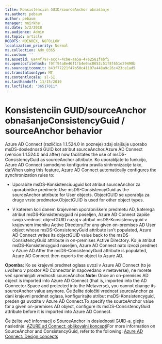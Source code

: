 ```yaml
---
title: Konsistenciin GUID/sourceAnchor obnašanje
ms.author: pebaum
author: pebaum
manager: mnirkhe
ms.date: 5/2/2018
ms.audience: Admin
ms.topic: article
ROBOTS: NOINDEX, NOFOLLOW
localization_priority: Normal
ms.collection: Adm_O365
ms.custom: ''
ms.assetid: 6a44f797-acc7-4cbe-aa5a-47e2581fabf5
ms.openlocfilehash: f0ff94a8e46f1fb4e0ac8653c51f8f651e29498b
ms.sourcegitcommit: b43f77221f47b50c41197a448a9c26c423ce1ad5
ms.translationtype: MT
ms.contentlocale: sl-SI
ms.lasthandoff: 11/15/2019
ms.locfileid: "36517011"
---
```

# <a name="consistencyguid--sourceanchor-behavior"></a><span data-ttu-id="99100-102">Konsistenciin GUID/sourceAnchor obnašanje</span><span class="sxs-lookup"><span data-stu-id="99100-102">ConsistencyGuid / sourceAnchor behavior</span></span>

<span data-ttu-id="99100-103">Azure AD Connect (različica 1.1.524.0 in pozneje) zdaj olajšuje uporabo msDS-doslednosti GUID kot atribut sourceAnchor.</span><span class="sxs-lookup"><span data-stu-id="99100-103">Azure AD Connect (version 1.1.524.0 and after) now facilitates the use of msDS-ConsistencyGuid as sourceAnchor attribute.</span></span> <span data-ttu-id="99100-104">Ko uporabljate to funkcijo, Azure AD Connect samodejno konfigurira pravila sinhronizacije tako, da:</span><span class="sxs-lookup"><span data-stu-id="99100-104">When using this feature, Azure AD Connect automatically configures the synchronization rules to:</span></span>
  
- <span data-ttu-id="99100-105">Uporabite msDS-Konsistenciuuguid kot atribut sourceAnchor za uporabniške predmete.</span><span class="sxs-lookup"><span data-stu-id="99100-105">Use msDS-ConsistencyGuid as the sourceAnchor attribute for User objects.</span></span> <span data-ttu-id="99100-106">ObjectGUID se uporablja za druge vrste predmetov.</span><span class="sxs-lookup"><span data-stu-id="99100-106">ObjectGUID is used for other object types.</span></span>
    
- <span data-ttu-id="99100-107">V katerem koli danem krajevnem uporabniškem predmetu AD, katerega atribut msDS-Konsistencyguid ni poseljen, Azure AD Connect zapiše svojo vrednost objectGUID nazaj v atribut msDS-Konsistencyguid v krajevnem imeniku Active Directory.</span><span class="sxs-lookup"><span data-stu-id="99100-107">For any given on-premises AD User object whose msDS-ConsistencyGuid attribute isn't populated, Azure AD Connect writes its objectGUID value back to the msDS-ConsistencyGuid attribute in on-premises Active Directory.</span></span> <span data-ttu-id="99100-108">Ko je atribut msDS-Konsistencyguid naseljen, Azure AD Connect nato izvozi predmet v Azure AD.</span><span class="sxs-lookup"><span data-stu-id="99100-108">After the msDS-ConsistencyGuid attribute is populated, Azure AD Connect then exports the object to Azure AD.</span></span>
    
 <span data-ttu-id="99100-109">**Opomba:** Ko se krajevni predmet oglasa uvozi v Azure AD Connect (to je uvoženo v prostor AD Connector in napovedano v metaverse), ne morete več spreminjati vrednosti sourceAnchor.</span><span class="sxs-lookup"><span data-stu-id="99100-109">**Note:** Once an on-premises AD object is imported into Azure AD Connect (that is, imported into the AD Connector Space and projected into the Metaverse), you cannot change its sourceAnchor value anymore.</span></span> <span data-ttu-id="99100-110">Če želite določiti vrednost sourceAnchor za dani krajevni predmet oglasa, konfigurirajte atribut msDS-Konsistencyguid, preden ga uvozite v Azure AD Connect.</span><span class="sxs-lookup"><span data-stu-id="99100-110">To specify the sourceAnchor value for a given on-premises AD object, configure its msDS-ConsistencyGuid attribute before it is imported into Azure AD Connect.</span></span> 
  
<span data-ttu-id="99100-111">Če želite več informacij o SourceAnchor in doslednosti GUID-a, glejte naslednje: [AZURE ad Connect: oblikovalni koncepti](https://docs.microsoft.com/azure/active-directory/connect/active-directory-aadconnect-design-concepts)</span><span class="sxs-lookup"><span data-stu-id="99100-111">For more information on SourceAnchor and ConsistencyGuid, refer to the following: [Azure AD Connect: Design concepts](https://docs.microsoft.com/azure/active-directory/connect/active-directory-aadconnect-design-concepts)</span></span>
  

